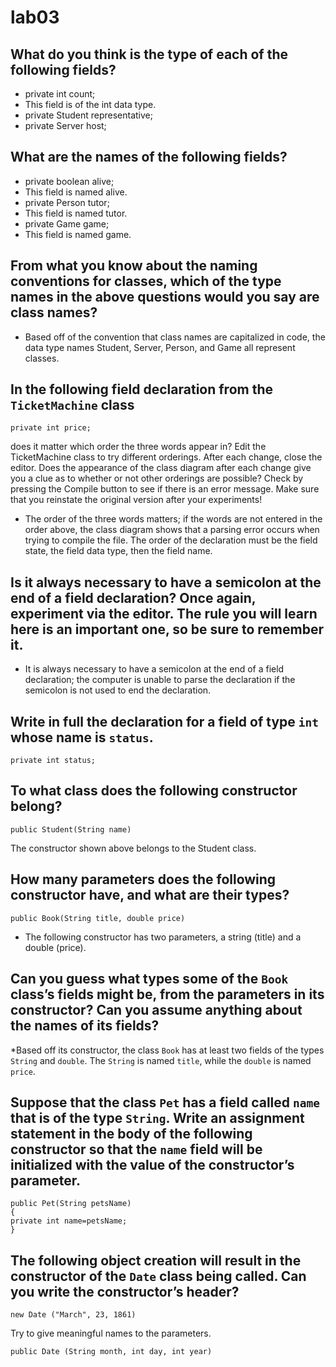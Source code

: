 # lab03

## What do you think is the type of each of the following fields? 
* private int count; 
* This field is of the int data type.
* private Student representative; 
* private Server host; 

## What are the names of the following fields? 
* private boolean alive;
* This field is named alive.
* private Person tutor; 
* This field is named tutor.
* private Game game; 
* This field is named game.

## From what you know about the naming conventions for classes, which of the type names in the above questions would you say are class names? 
* Based off of the convention that class names are capitalized in code, the data type names Student, Server, Person, and Game all represent classes.

## In the following field declaration from the `TicketMachine` class  
```
private int price;
```
does it matter which order the three words appear in? Edit the TicketMachine class to try different orderings. After each change, close the editor. Does the appearance of the class diagram after each change give you a clue as to whether or not other orderings are possible? Check by pressing the Compile button to see if there is an error message. Make sure that you reinstate the original version after your experiments! 
* The order of the three words matters; if the words are not entered in the order above, the class diagram shows that a parsing error occurs when trying to compile the file. The order of the declaration must be the field state, the field data type, then the field name.

## Is it always necessary to have a semicolon at the end of a field declaration? Once again, experiment via the editor. The rule you will learn here is an important one, so be sure to remember it. 
* It is always necessary to have a semicolon at the end of a field declaration; the computer is unable to parse the declaration if the semicolon is not used to end the declaration.

## Write in full the declaration for a field of type `int` whose name is `status`.
```
private int status;
```

## To what class does the following constructor belong?
```
public Student(String name)
```
The constructor shown above belongs to the Student class.

## How many parameters does the following constructor have, and what are their types?
```
public Book(String title, double price)
```
* The following constructor has two parameters, a string (title) and a double (price).

## Can you guess what types some of the `Book` class’s fields might be, from the parameters in its constructor? Can you assume anything about the names of its fields? 
*Based off its constructor, the class `Book` has at least two fields of the types `String` and `double`. The `String` is named `title`, while the `double` is named `price`.

## Suppose that the class `Pet` has a field called `name` that is of the type `String`. Write an assignment statement in the body of the following constructor so that the `name` field will be initialized with the value of the constructor’s parameter.
```
public Pet(String petsName)
{
private int name=petsName;
}
```
## The following object creation will result in the constructor of the `Date` class being called. Can you write the constructor’s header?
```
new Date ("March", 23, 1861)
```
Try to give meaningful names to the parameters.
```
public Date (String month, int day, int year)
```
